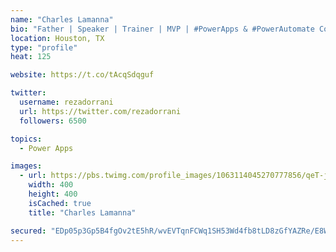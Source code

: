 ```yaml
---
name: "Charles Lamanna"
bio: "Father | Speaker | Trainer | MVP | #PowerApps & #PowerAutomate Community Super User | YouTuber Right-pointing triangle http://youtube.com/c/rezadorrani | Learn - Share - Clockwise rightwards and leftwards open circle arrows"
location: Houston, TX
type: "profile"
heat: 125

website: https://t.co/tAcqSdqguf

twitter:
  username: rezadorrani
  url: https://twitter.com/rezadorrani
  followers: 6500

topics:
  - Power Apps

images:
  - url: https://pbs.twimg.com/profile_images/1063114045270777856/qeT-jpWr_400x400.jpg
    width: 400
    height: 400
    isCached: true
    title: "Charles Lamanna"

secured: "EDp05p3Gp5B4fgOv2tE5hR/wvEVTqnFCWq1SH53Wd4fb8tLD8zGfYAZRe/E8WZvKyrJ0wXUbK6r7BRSO6FlPNG1Du7CHjR+/rh9sSvAjXYWQ+OYkrNTdZtMKo3YjGxZi2QTwSQyRfsfV2Ka4COcEkDc21+oR842uBU/U6LyMHoWiOzwGeKr+uN1qzBsAq6MNnSmgRN2gdvesdrgGTS5HKtRo/EALSNvPebPVqbaJGWjR4M5/TSzk8vSSsi+pwzYFqH7k7Qy6/+eSDtZCaCZHgp+LOPzTuQzpIeeAA8LGQ0rbSJBKvKaJqeD5jFUDoZ1vhnIOaNKa0orI+P0dsO2uYs4H71hl261pK1/UBErFy90slSNL98kFQ3TVqAgUYS2TVeMcJtmGX2T/c8yvR/wbvY+24Nd7ojBcRbmEw7pAm+E=;/uxP7MrWUmYcmcfQ++NcdA=="
---
```


